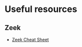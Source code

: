 # Useful resources

## Zeek

* [Zeek Cheat Sheet](https://ns2.elhacker.net/cheat-sheet/Bro-Cheatsheets-2.6.pdf)
